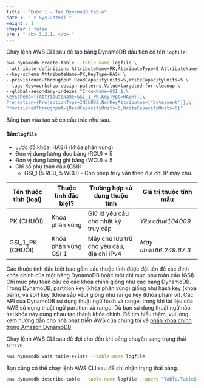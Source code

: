 ```yaml
---
title : "Bước 1 - Tạo DynamoDB table"
date :  "`r Sys.Date()`" 
weight : 1 
chapter : false
pre : " <b> 3.2.1. </b> "
---
```

Chạy lệnh AWS CLI sau để tạo bảng DynamoDB đầu tiên có tên `logfile`:

```bash
aws dynamodb create-table --table-name logfile \
--attribute-definitions AttributeName=PK,AttributeType=S AttributeName=GSI_1_PK,AttributeType=S \
--key-schema AttributeName=PK,KeyType=HASH \
--provisioned-throughput ReadCapacityUnits=5,WriteCapacityUnits=5 \
--tags Key=workshop-design-patterns,Value=targeted-for-cleanup \
--global-secondary-indexes "IndexName=GSI_1,\
KeySchema=[{AttributeName=GSI_1_PK,KeyType=HASH}],\
Projection={ProjectionType=INCLUDE,NonKeyAttributes=['bytessent']},\
ProvisionedThroughput={ReadCapacityUnits=5,WriteCapacityUnits=5}"
```

Bảng bạn vừa tạo sẽ có cấu trúc như sau.

#### Bàn:`logfile`

- Lược đồ khóa: HASH (khóa phân vùng)
- Đơn vị dung lượng đọc bảng (RCU) = 5
- Đơn vị dung lượng ghi bảng (WCU) = 5
- Chỉ số phụ toàn cầu (GSI):
    - GSI_1 (5 RCU, 5 WCU) - Cho phép truy vấn theo địa chỉ IP máy chủ.

| Tên thuộc tính (loại) | Thuộc tính đặc biệt? | Trường hợp sử dụng thuộc tính             | Giá trị thuộc tính mẫu |
| --------------------- | -------------------- | ----------------------------------------- | ---------------------- |
| PK (CHUỖI)            | Khóa phân vùng       | Giữ id yêu cầu cho nhật ký truy cập       | _Yêu cầu#104009_       |
| GSI_1_PK (CHUỖI)      | Khóa phân vùng GSI 1 | Máy chủ lưu trữ cho yêu cầu, địa chỉ IPv4 | _Máy chủ#66.249.67.3_  |

Các thuộc tính đặc biệt bao gồm các thuộc tính được đặt tên để xác định khóa chính của một bảng DynamoDB hoặc một chỉ mục phụ toàn cầu (GSI). Chỉ mục phụ toàn cầu có các khóa chính giống như các bảng DynamoDB. Trong DynamoDB, partition key (khóa phân vùng) giống như hash key (khóa băm), và sort key (khóa sắp xếp) giống như range key (khóa phạm vi). Các API của DynamoDB sử dụng thuật ngữ hash và range, trong khi tài liệu của AWS sử dụng thuật ngữ partition và range. Dù bạn sử dụng thuật ngữ nào, hai khóa này cùng nhau tạo thành khóa chính. Để tìm hiểu thêm, vui lòng xem hướng dẫn cho nhà phát triển AWS của chúng tôi về [phần khóa chính trong Amazon DynamoDB](https://docs.aws.amazon.com/amazondynamodb/latest/developerguide/HowItWorks.CoreComponents.html#HowItWorks.CoreComponents.PrimaryKey).

Chạy lệnh AWS CLI sau để đợi cho đến khi bảng chuyển sang trạng thái `ACTIVE`.

```bash
aws dynamodb wait table-exists --table-name logfile
```

Bạn cũng có thể chạy lệnh AWS CLI sau để chỉ nhận trạng thái bảng.

```bash
aws dynamodb describe-table --table-name logfile --query "Table.TableStatus"
```